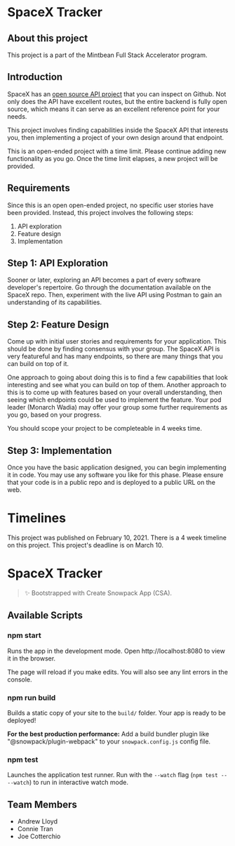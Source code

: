 # SpaceX Tracker

## About this project

This project is a part of the Mintbean Full Stack Accelerator program.

## Introduction

SpaceX has an [open source API project](https://github.com/r-spacex/SpaceX-API) that you can inspect on Github. Not only does the API have excellent routes, but the entire backend is fully open source, which means it can serve as an excellent reference point for your needs.

This project involves finding capabilities inside the SpaceX API that interests you, then implementing a project of your own design around that endpoint.

This is an open-ended project with a time limit. Please continue adding new functionality as you go. Once the time limit elapses, a new project will be provided.

## Requirements

Since this is an open open-ended project, no specific user stories have been provided. Instead, this project involves the following steps:

1. API exploration
2. Feature design
3. Implementation

## Step 1: API Exploration

Sooner or later, exploring an API becomes a part of every software developer's repertoire. Go through the documentation available on the SpaceX repo. Then, experiment with the live API using Postman to gain an understanding of its capabilities.

## Step 2: Feature Design

Come up with initial user stories and requirements for your application. This should be done by finding consensus with your group. The SpaceX API is very featureful and has many endpoints, so there are many things that you can build on top of it.

One approach to going about doing this is to find a few capabilities that look interesting and see what you can build on top of them. Another approach to this is to come up with features based on your overall understanding, then seeing which endpoints could be used to implement the feature. Your pod leader (Monarch Wadia) may offer your group some further requirements as you go, based on your progress.

You should scope your project to be completeable in 4 weeks time.

## Step 3: Implementation

Once you have the basic application designed, you can begin implementing it in code. You may use any software you like for this phase. Please ensure that your code is in a public repo and is deployed to a public URL on the web.

# Timelines

This project was published on February 10, 2021.
There is a 4 week timeline on this project.
This project's deadline is on March 10.

# SpaceX Tracker

> ✨ Bootstrapped with Create Snowpack App (CSA).

## Available Scripts

### npm start

Runs the app in the development mode.
Open http://localhost:8080 to view it in the browser.

The page will reload if you make edits.
You will also see any lint errors in the console.

### npm run build

Builds a static copy of your site to the `build/` folder.
Your app is ready to be deployed!

**For the best production performance:** Add a build bundler plugin like "@snowpack/plugin-webpack" to your `snowpack.config.js` config file.

### npm test

Launches the application test runner.
Run with the `--watch` flag (`npm test -- --watch`) to run in interactive watch mode.

## Team Members

* Andrew Lloyd
* Connie Tran
* Joe Cotterchio